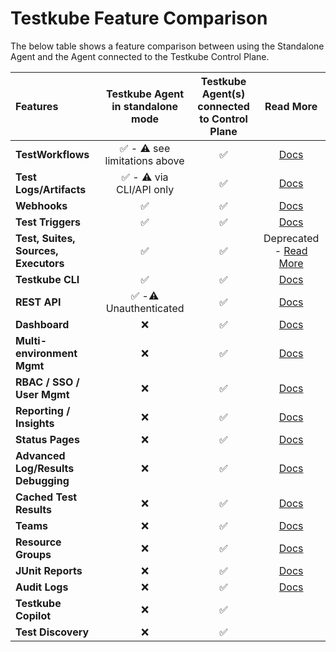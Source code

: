# Testkube Feature Comparison

The below table shows a feature comparison between using  the Standalone Agent and the Agent connected to the Testkube Control Plane.

| Features                             |       Testkube Agent <br/> in standalone mode        | Testkube Agent(s) <br/>connected to Control Plane |                       Read More                        |
|:-------------------------------------|:----------------------------------------------------:|:-------------------------------------------------:|:------------------------------------------------------:|
| **TestWorkflows**                    | :white_check_mark: - :warning: see limitations above |                :white_check_mark:                 |            [Docs](/articles/test-workflows)            |
| **Test Logs/Artifacts**              |   :white_check_mark: -  :warning: via CLI/API only   |                :white_check_mark:                 |          [Docs](/articles/logs-and-artifacts)          |
| **Webhooks**                         |                  :white_check_mark:                  |                :white_check_mark:                 |               [Docs](/articles/webhooks)               |
| **Test Triggers**                    |                  :white_check_mark:                  |                :white_check_mark:                 |         [Docs](/articles/triggering-overview)          |
| **Test, Suites, Sources, Executors** |                  :white_check_mark:                  |                :white_check_mark:                 |  Deprecated - [Read More](/articles/legacy-features)   |
| **Testkube CLI**                     |                  :white_check_mark:                  |                :white_check_mark:                 |                 [Docs](/articles/cli)                  |
| **REST API**                         |    :white_check_mark: -:warning: Unauthenticated     |                :white_check_mark:                 |               [Docs](/openapi/overview)                |
| **Dashboard**                        |                         :x:                          |                :white_check_mark:                 |      [Docs](/articles/testkube-dashboard-explore)      |
| **Multi-environment Mgmt**           |                         :x:                          |                :white_check_mark:                 | [Docs](/testkube-pro/articles/environment-management)  |
| **RBAC / SSO / User Mgmt**           |                         :x:                          |                :white_check_mark:                 | [Docs](/testkube-pro/articles/organization-management) |
| **Reporting / Insights**             |                         :x:                          |                :white_check_mark:                 |            [Docs](/articles/test-insights)             |
| **Status Pages**                     |                         :x:                          |                :white_check_mark:                 |      [Docs](/testkube-pro/articles/status-pages)       |
| **Advanced Log/Results Debugging**   |                         :x:                          |                :white_check_mark:                 |    [Docs](/testkube-pro/articles/log-highlighting)     |
| **Cached Test Results**              |                         :x:                          |                :white_check_mark:                 |     [Docs](/testkube-pro/articles/cached-results)      |
| **Teams**                            |                         :x:                          |                :white_check_mark:                 |                [Docs](/articles/teams)                 |
| **Resource Groups**                  |                         :x:                          |                :white_check_mark:                 |           [Docs](/articles/resource-groups)            |
| **JUnit Reports**                    |                         :x:                          |                :white_check_mark:                 |        [Docs](/articles/test-workflows-reports)        |
| **Audit Logs**                       |                         :x:                          |                :white_check_mark:                 |       [Docs](/testkube-pro/articles/audit-logs)        |
| **Testkube Copilot**                 |                         :x:                          |                :white_check_mark:                 |                                                        |
| **Test Discovery**                   |                         :x:                          |                :white_check_mark:                 |                                                        |

